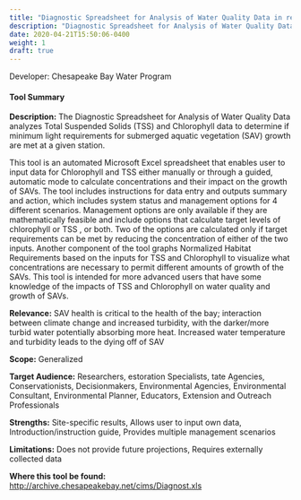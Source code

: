 ```yaml
---
title: "Diagnostic Spreadsheet for Analysis of Water Quality Data in relation to Growth Requirements of Submerged Aquatic Vegetation"
description: "Diagnostic Spreadsheet for Analysis of Water Quality Data in relation to Growth Requirements of Submerged Aquatic Vegetation"
date: 2020-04-21T15:50:06-0400
weight: 1
draft: true
---
```

Developer: Chesapeake Bay Water Program

#### Tool Summary
**Description:** The Diagnostic Spreadsheet for Analysis of Water Quality Data analyzes Total Suspended Solids (TSS) and Chlorophyll data to determine if minimum light requirements for submerged aquatic vegetation (SAV) growth are met at a given station.
 
This tool is an automated Microsoft Excel spreadsheet that enables user to input data for Chlorophyll and TSS either manually or through a guided, automatic mode to calculate concentrations and their impact on the growth of SAVs. The tool includes instructions for data entry and outputs summary and action, which includes system status and management options for 4 different scenarios. Management options are only available if they are mathematically feasible and include options that calculate target levels of chlorophyll or TSS , or both. Two of the options are calculated only if target requirements can be met by reducing the concentration of either of the two inputs.  Another component of the tool graphs Normalized Habitat Requirements based on the inputs for TSS and Chlorophyll to visualize what concentrations are necessary to permit different amounts of growth of the SAVs. This tool is intended for more advanced users that have some knowledge of the impacts of TSS and Chlorophyll on water quality and growth of SAVs.

**Relevance:** SAV health is critical to the health of the bay; interaction between climate change and increased turbidity, with the darker/more turbid water potentially absorbing more heat. Increased water temperature and turbidity leads to the dying off of SAV

**Scope:** Generalized

**Target Audience:** Researchers, estoration Specialists, tate Agencies, Conservationists, Decisionmakers, Environmental Agencies, Environmental Consultant, Environmental Planner, Educators, Extension and Outreach Professionals

**Strengths:** Site-specific results, Allows user to input own data, Introduction/instruction guide, Provides multiple management scenarios

**Limitations:** Does not provide future projections, Requires externally collected data

**Where this tool be found:** http://archive.chesapeakebay.net/cims/Diagnost.xls
